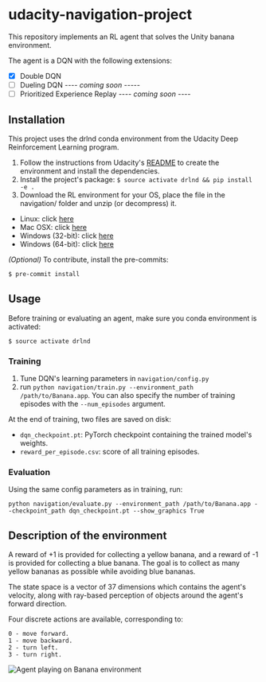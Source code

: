 # udacity-navigation-project

This repository implements an RL agent that solves the Unity banana environment.

The agent is a DQN with the following extensions:
*  [x] Double DQN
*  [ ] Dueling DQN *---- coming soon -----*
*  [ ] Prioritized Experience Replay    *---- coming soon ----*

## Installation

This project uses the drlnd conda environment from the Udacity Deep Reinforcement
Learning program.

1. Follow the instructions from Udacity's [README](https://github.com/udacity/deep-reinforcement-learning#dependencies) 
to create the environment and install the dependencies.
1. Install the project's package: `$ source activate drlnd && pip install -e .`
1. Download the RL environment for your OS, place the file in the navigation/ folder 
and unzip (or decompress) it. 

*  Linux: click [here](https://s3-us-west-1.amazonaws.com/udacity-drlnd/P1/Banana/Banana_Linux.zip)
*  Mac OSX: click [here](https://s3-us-west-1.amazonaws.com/udacity-drlnd/P1/Banana/Banana.app.zip)
*  Windows (32-bit): click [here](https://s3-us-west-1.amazonaws.com/udacity-drlnd/P1/Banana/Banana_Windows_x86.zip)
*  Windows (64-bit): click [here](https://s3-us-west-1.amazonaws.com/udacity-drlnd/P1/Banana/Banana_Windows_x86_64.zip)

*(Optional)* To contribute, install the pre-commits:

```bash
$ pre-commit install
```

## Usage

Before training or evaluating an agent, make sure you conda environment is activated:
```
$ source activate drlnd
```

### Training

1. Tune DQN's learning parameters in `navigation/config.py`
2. run `python navigation/train.py --environment_path /path/to/Banana.app`. You can 
also specify the number of training episodes with the `--num_episodes` argument.

At the end of training, two files are saved on disk:
*  `dqn_checkpoint.pt`: PyTorch checkpoint containing the trained model's weights.
*  `reward_per_episode.csv`: score of all training episodes.

### Evaluation

Using the same config parameters as in training, run:
```
python navigation/evaluate.py --environment_path /path/to/Banana.app --checkpoint_path dqn_checkpoint.pt --show_graphics True
```

## Description of the environment

A reward of +1 is provided for collecting a yellow banana, and a reward of -1 is 
provided for collecting a blue banana. The goal is to collect as many yellow bananas 
as possible while avoiding blue bananas.

The state space is a vector of 37 dimensions which contains the agent's velocity, along
with ray-based perception of objects around the agent's forward direction.

Four discrete actions are available, corresponding to:

    0 - move forward.
    1 - move backward.
    2 - turn left.
    3 - turn right.

![Agent playing on Banana environment](doc/banana.gif)
